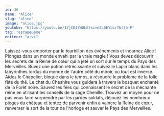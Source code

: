 ```yaml
---
id: 36
name: "Alice"
slug: "alice"
image: "alice.jpg"
youtube: "https://youtu.be/1YjCEIZWOLE?si=nZL5EYbLrTbt7b-P"
tag: "escapeGame"
editeur: "arvi"
---
```


Laissez-vous emporter par le tourbillon des événements et incarnez Alice ! Plongez dans un monde envahi par la vraie magie ! Vous devez découvrir les secrets de la Reine de cœur qui a jeté un sort sur le temps du Pays des Merveilles. Buvez une potion rétrécissante et suivez le Lapin blanc dans les labyrinthes tordus du monde de l'autre côté du miroir, où tout est inversé. Aidez le Chapelier, bloqué dans le temps, à résoudre le problème de la folle fête du thé. Le chat du Cheshire vous guidera à travers le bosquet enchanté de la Forêt noire. Sauvez les fées qui connaissent le secret de la méchante reine en utilisant les conseils de la sage Chenille. Trouvez un moyen pour ne pas vous faire surprendre par les gardes soldats, déjouez les nombreux pièges du château et tentez de parvenir enfin à vaincre la Reine de cœur, renverser le sort de la tour de l'horloge et sauver le Pays des Merveilles.
